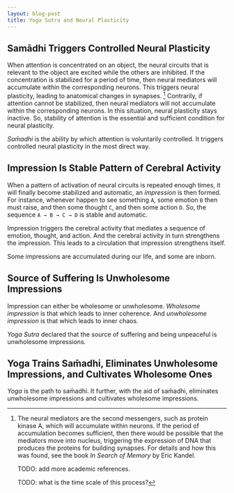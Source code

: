 ```yaml
---
layout: blog-post
title: Yoga Sutra and Neural Plasticity
---
```


## Samādhi Triggers Controlled Neural Plasticity

When attention is concentrated on an object, the neural circuits that is relevant to the object are excited while the others are inhibited. If the concentration is stabilized for a period of time, then neural mediators will accumulate within the corresponding neurons. This triggers neural plasticity, leading to anatomical changes in synapses. [^neural-plasticity] Contrarily, if attention cannot be stabilized, then neural mediators will not accumulate within the corresponding neurons. In this situation, neural plasticity stays inactive. So, stability of attention is the essential and sufficient condition for neural plasticity.

  [^neural-plasticity]: The neural mediators are the second messengers, such as protein kinase A, which will accumulate within neurons. If the period of accumulation becomes sufficient, then there would be possible that the mediators move into nucleus, triggering the expression of DNA that produces the proteins for building synapses. For details and how this was found, see the book _In Search of Memory_ by Eric Kandel.

    TODO: add more academic references.

    TODO: what is the time scale of this process?

_Sam̄adhi_ is the ability by which attention is voluntarily controlled. It triggers controlled neural plasticity in the most direct way.

## Impression Is Stable Pattern of Cerebral Activity

When a pattern of activation of neural circuits is repeated enough times, it will finally become stabilized and automatic, an _impression_ is then formed. For instance, whenever happen to see something `A`, some emotion `B` then must raise, and then some thought `C`, and then some action `D`. So, the sequence `A → B → C → D` is stable and automatic.

Impression triggers the cerebral activity that mediates a sequence of emotion, thought, and action. And the cerebral activity in turn strengthens the impression. This leads to a circulation that impression strengthens itself.

Some impressions are accumulated during our life, and some are inborn.

## Source of Suffering Is Unwholesome Impressions

Impression can either be wholesome or unwholesome. _Wholesome impression_ is that which leads to inner coherence. And _unwholesome impression_ is that which leads to inner chaos.

_Yoga Sutra_ declared that the source of suffering and being unpeaceful is unwholesome impressions.

## Yoga Trains Sam̄adhi, Eliminates Unwholesome Impressions, and Cultivates Wholesome Ones

_Yoga_ is the path to sam̄adhi. It further, with the aid of sam̄adhi, eliminates unwholesome impressions and cultivates wholesome impressions.
